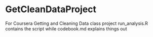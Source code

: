 # GetCleanDataProject
For Coursera Getting and Cleaning Data class project
run_analysis.R contains the script while codebook.md explains things out
